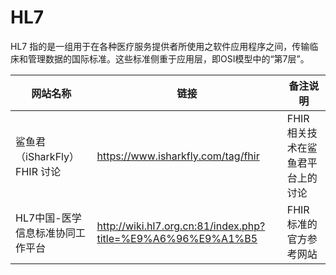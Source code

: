 # HL7

HL7 指的是一组用于在各种医疗服务提供者所使用之软件应用程序之间，传输临床和管理数据的国际标准。这些标准侧重于应用层，即OSI模型中的“第7层”。

| 网站名称                  | 链接                                                           | 备注说明                |
|-----------------------|--------------------------------------------------------------|---------------------|
| 鲨鱼君（iSharkFly）FHIR 讨论 | https://www.isharkfly.com/tag/fhir                           | FHIR 相关技术在鲨鱼君平台上的讨论 |
| HL7中国-医学信息标准协同工作平台    | http://wiki.hl7.org.cn:81/index.php?title=%E9%A6%96%E9%A1%B5 | FHIR 标准的官方参考网站      |

